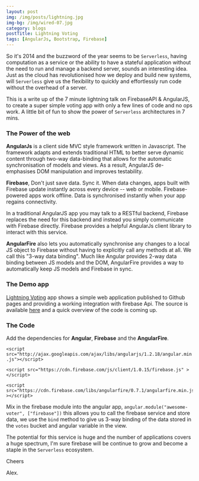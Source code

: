 ```yaml
---
layout: post
img: /img/posts/lightning.jpg
img-bg: /img/wired-07.jpg
category: blogs
postTitle: Lightning Voting
tags: [AngularJs, Bootstrap, Firebase]
---
```


So it's 2014 and the buzzword of the year seems to be `Serverless`, having computation as a service or the ability to have a stateful application without the need to run and manage a backend server, sounds an interesting idea.  Just as the cloud has revolutionised how we deploy and build new systems, will `Serverless` give us the flexibility to quickly and effortlessly run code without the overhead of a server.

This is a write up of the 7 minute lightning talk on FirebaseAPI & AngularJS, to create a super simple voting app with only a few lines of code and no ops work.  A little bit of fun to show the power of `Serverless` architectures in 7 mins.

### The Power of the web

**AngularJs** is a client side MVC style framework written in Javascript. The framework adapts and extends traditional HTML to better serve dynamic content through two-way data-binding that allows for the automatic synchronisation of models and views. As a result, AngularJS de-emphasises DOM manipulation and improves testability.

**Firebase**, Don't just save data. Sync it.
When data changes, apps built with Firebase update instantly across every device -- web or mobile.
Firebase-powered apps work offline. Data is synchronised instantly when your app regains connectivity.

In a traditional AngularJS app you may talk to a RESTful backend, Firebase replaces the need for this backend and instead you simply communicate with Firebase directly.  Firebase provides a helpful AngularJs client library to interact with this service.

**AngularFire** also lets you automatically synchronise any changes to a local JS object to Firebase without having to explicitly call any methods at all. We call this "3-way data binding". Much like Angular provides 2-way data binding between JS models and the DOM, AngularFire provides a way to automatically keep JS models and Firebase in sync.

### The Demo app

[Lightning Voting](http://lashford.github.io/lightning-voting/) app shows a simple web application published to Github pages and providing a working integration with firebase Api.  The source is available [here](https://github.com/lashford/lightning-voting) and a quick overview of the code is coming up.

### The Code

Add the dependencies for **Angular**, **Firebase** and the **AngularFire**.

`<script src="http://ajax.googleapis.com/ajax/libs/angularjs/1.2.18/angular.min.js"></script>`

`<script src="https://cdn.firebase.com/js/client/1.0.15/firebase.js" ></script>`

```
<script src="https://cdn.firebase.com/libs/angularfire/0.7.1/angularfire.min.js" ></script>
```

Mix in the firebase module into the angular app, `angular.module("awesome-voter", ["firebase"])` this allows you to call the firebase service and store data, we use the `bind` method to give us 3-way binding of the data stored in the `votes` bucket and angular variable in the view.

The potential for this service is huge and the number of applications covers a huge spectrum, I'm sure firebase will be continue to grow and become a staple in the `Serverless` ecosystem.

Cheers

Alex.
